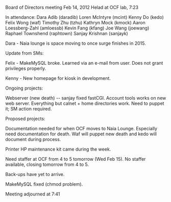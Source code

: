 Board of Directors meeting Feb 14, 2012
Helad at OCF lab, 7:23

In attendance:
Dara Adib (daradib)
Loren McIntyre (mcint)
Kenny Do (kedo)
Felix Wong (waf)
Timothy Zhu (tzhu)
Kathryn Mock (kmock)
Aaron Loessberg-Zahl (amloessb)
Kevin Fang (kfang)
Joe Wang (joewang)
Raphael Townshend (raphtown)
Sanjay Krishnan (sanjayk)



Dara - Naia lounge is space moving to once surge finishes in 2015. 


Update from SMs:

Felix - MakeMySQL broke.  Learned via an e-mail from user.  Does not grant privileges properly. 

Kenny - New homepage for kiosk in development.


Ongoing projects:

Webserver (new death)  -- sanjay fixed fastCGI.  Account tools works on new web server.  Everything but calnet + home directories work.  Need to puppet it; SM action required.


Proposed projects:

Documentation needed for when OCF moves to Naia Lounge.  Especially need documentation for death.  Waf will puppet new death and kedo will document during process.



Printer HP maintenance kit came during the week.

Need staffer at OCF from 4 to 5 tomorrow (Wed Feb 15).  No staffer available, closing tomorrow from 4 to 5.

Back-ups have yet to arrive.

MakeMySQL fixed (chmod problem).


Meeting adjourned at 7:41
